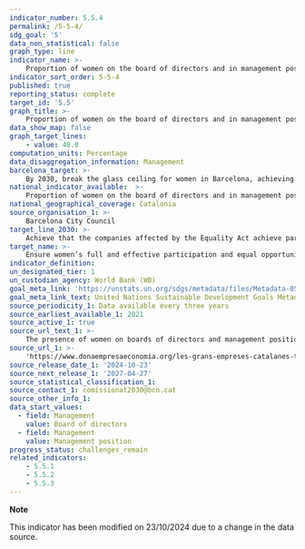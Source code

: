 ```yaml
---
indicator_number: 5.5.4
permalink: /5-5-4/
sdg_goal: '5'
data_non_statistical: false
graph_type: line
indicator_name: >-
    Proportion of women on the board of directors and in management positions in companies with more than 50 employees
indicator_sort_order: 5-5-4
published: true
reporting_status: complete
target_id: '5.5'
graph_title: >-
    Proportion of women on the board of directors and in management positions in companies with more than 50 employees
data_show_map: false
graph_target_lines:
    - value: 40.0
computation_units: Percentage
data_disaggregation_information: Management
barcelona_target: >-
    By 2030, break the glass ceiling for women in Barcelona, achieving parity in political, economic and social representation and leadership posts>-
national_indicator_available:  >-
    Proportion of women on the board of directors and in management positions in companies with more than 50 employees
national_geographical_coverage: Catalonia
source_organisation_1: >-
    Barcelona City Council
target_line_2030: >-
    Achieve that the companies affected by the Equality Act achieve parity in their management boards and executive structure. Target value 2030: Over 40.0%
target_name: >-
    Ensure women’s full and effective participation and equal opportunities for leadership at all levels of decision-making in political, economic and public life
indicator_definition:
un_designated_tier: 1
un_custodian_agency: World Bank (WB)
goal_meta_link: 'https://unstats.un.org/sdgs/metadata/files/Metadata-05-05-02.pdf'
goal_meta_link_text: United Nations Sustainable Development Goals Metadata (pdf 894kB)
source_periodicity_1: Data available every three years
source_earliest_available_1: 2021
source_active_1: true
source_url_text_1: >-
    The presence of women on boards of directors and management positions in companies in Catalonia, 2024
source_url_1: >-
    'https://www.donaempresaeconomia.org/les-grans-empreses-catalanes-tenen-el-188-de-conselleres-i-el-253-de-directives-nomes-16-punts-mes-que-fa-tres-anys/'
source_release_date_1: '2024-10-23'
source_next_release_1: '2027-04-27'
source_statistical_classification_1: 
source_contact_1: comissionat2030@bcn.cat
source_other_info_1:
data_start_values:
  - field: Management
    value: Board of directors
  - field: Management 
    value: Management position
progress_status: challenges_remain
related_indicators: 
    - 5.5.1
    - 5.5.2
    - 5.5.3
---
```

**Note**

This indicator has been modified on 23/10/2024 due to a change in the data source.
